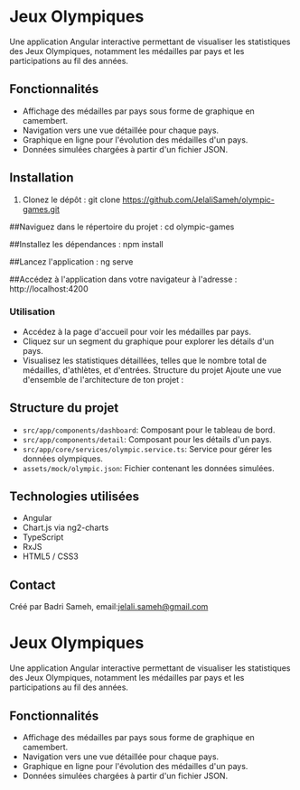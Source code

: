 # Jeux Olympiques
Une application Angular interactive permettant de visualiser les statistiques des Jeux Olympiques,
notamment les médailles par pays et les participations au fil des années.
## Fonctionnalités
- Affichage des médailles par pays sous forme de graphique en camembert.
- Navigation vers une vue détaillée pour chaque pays.
- Graphique en ligne pour l'évolution des médailles d'un pays.
- Données simulées chargées à partir d'un fichier JSON.
## Installation

1. Clonez le dépôt :
   git clone https://github.com/JelaliSameh/olympic-games.git

##Naviguez dans le répertoire du projet :
cd olympic-games

##Installez les dépendances :
npm install

##Lancez l'application :
ng serve

##Accédez à l'application dans votre navigateur à l'adresse : http://localhost:4200

### **Utilisation**
- Accédez à la page d'accueil pour voir les médailles par pays.
- Cliquez sur un segment du graphique pour explorer les détails d'un pays.
- Visualisez les statistiques détaillées, telles que le nombre total de médailles, d'athlètes, et d'entrées.
Structure du projet
Ajoute une vue d'ensemble de l'architecture de ton projet :

## Structure du projet
- `src/app/components/dashboard`: Composant pour le tableau de bord.
- `src/app/components/detail`: Composant pour les détails d'un pays.
- `src/app/core/services/olympic.service.ts`: Service pour gérer les données olympiques.
- `assets/mock/olympic.json`: Fichier contenant les données simulées.

## Technologies utilisées
- Angular
- Chart.js via ng2-charts
- TypeScript
- RxJS
- HTML5 / CSS3

## Contact
Créé par Badri Sameh, email:jelali.sameh@gmail.com

# Jeux Olympiques

Une application Angular interactive permettant de visualiser les statistiques des Jeux Olympiques, notamment les médailles par pays et les participations au fil des années.

## Fonctionnalités
- Affichage des médailles par pays sous forme de graphique en camembert.
- Navigation vers une vue détaillée pour chaque pays.
- Graphique en ligne pour l'évolution des médailles d'un pays.
- Données simulées chargées à partir d'un fichier JSON.





